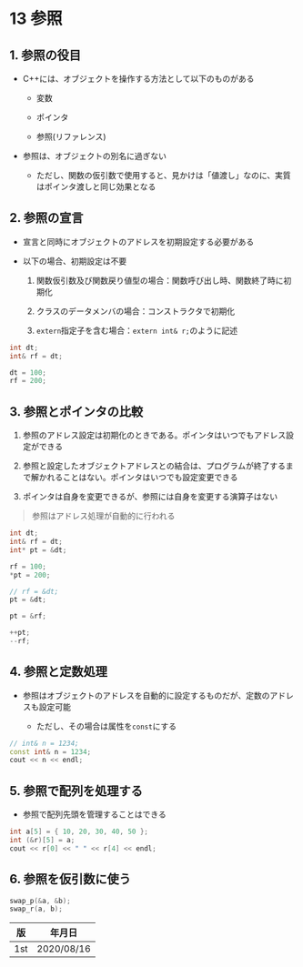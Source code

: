 13 参照
=======

## 1. 参照の役目

* C++には、オブジェクトを操作する方法として以下のものがある

  * 変数

  * ポインタ

  * 参照(リファレンス)

* 参照は、オブジェクトの別名に過ぎない

  * ただし、関数の仮引数で使用すると、見かけは「値渡し」なのに、実質はポインタ渡しと同じ効果となる



## 2. 参照の宣言

* 宣言と同時にオブジェクトのアドレスを初期設定する必要がある

* 以下の場合、初期設定は不要

  1. 関数仮引数及び関数戻り値型の場合：関数呼び出し時、関数終了時に初期化

  2. クラスのデータメンバの場合：コンストラクタで初期化

  3. `extern`指定子を含む場合：`extern int& r;`のように記述

```cpp
int dt;
int& rf = dt;

dt = 100;
rf = 200;
```



## 3. 参照とポインタの比較

1. 参照のアドレス設定は初期化のときである。ポインタはいつでもアドレス設定ができる

2. 参照と設定したオブジェクトアドレスとの結合は、プログラムが終了するまで解かれることはない。ポインタはいつでも設定変更できる

3. ポインタは自身を変更できるが、参照には自身を変更する演算子はない

> 参照はアドレス処理が自動的に行われる

```cpp
int dt;
int& rf = dt;
int* pt = &dt;

rf = 100;
*pt = 200;

// rf = &dt;
pt = &dt;

pt = &rf;

++pt;
--rf;
```



## 4. 参照と定数処理

* 参照はオブジェクトのアドレスを自動的に設定するものだが、定数のアドレスも設定可能

  * ただし、その場合は属性を`const`にする

```cpp
// int& n = 1234;
const int& n = 1234;
cout << n << endl;
```



## 5. 参照で配列を処理する

* 参照で配列先頭を管理することはできる

```cpp
int a[5] = { 10, 20, 30, 40, 50 };
int (&r)[5] = a;
cout << r[0] << " " << r[4] << endl;
```



## 6. 参照を仮引数に使う

```cpp
swap_p(&a, &b);
swap_r(a, b);
```



| 版  | 年月日     |
| --- | ---------- |
| 1st | 2020/08/16 |
